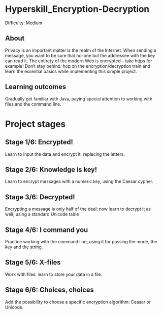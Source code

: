 # Hyperskill_Encryption-Decryption
Difficulty: Medium

## About
Privacy is an important matter is the realm of the Internet. When sending a message, you want to be sure that no-one but the addressee with the key can read it. The entirety of the modern Web is encrypted - take https for example! Don’t stay behind: hop on the encryption/decryption train and learn the essential basics while implementing this simple project.
## Learning outcomes
Gradually get familiar with Java, paying special attention to working with files and the command line.

# Project stages
## Stage 1/6: Encrypted!
Learn to input the data and encrypt it, replacing the letters.
## Stage 2/6: Knowledge is key!
Learn to encrypt messages with a numeric key, using the Caesar cypher.
## Stage 3/6: Decrypted!
Encrypting a message is only half of the deal: now learn to decrypt it as well, using a standard Unicode table
## Stage 4/6: I command you
Practice working with the command line, using it for passing the mode, the key and the string.
## Stage 5/6: X-files
Work with files: learn to store your data in a file.
## Stage 6/6: Choices, choices
Add the possibility to choose a specific encryption algorithm: Ceasar or Unicode.
